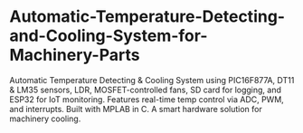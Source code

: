 # Automatic-Temperature-Detecting-and-Cooling-System-for-Machinery-Parts
Automatic Temperature Detecting &amp; Cooling System using PIC16F877A, DT11 &amp; LM35 sensors, LDR, MOSFET-controlled fans, SD card for logging, and ESP32 for IoT monitoring. Features real-time temp control via ADC, PWM, and interrupts. Built with MPLAB in C. A smart hardware solution for machinery cooling.
